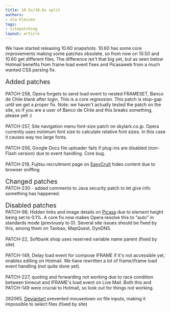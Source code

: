 ```yaml
---
title: 10.5x/10.6x split
authors:
- ola-kleiven
tags:
- sitepatching
layout: article
---
```

We have started releasing 10.60 snapshots. 10.60 has some core improvements making some patches obsolete, so from now on 10.50 and 10.60 get different files. The difference isn&#39;t that big yet, but as seen below Hotmail benefits from frame load event fixes and Picasaweb from a much wanted CSS parsing fix.<br/><br/><span style="font-size: 140%">Added patches</span><br/><br/>PATCH-258, Opera forgets to send load event to nested FRAMESET, Banco de Chile blank after login. This is a core regression. This patch is stop-gap until we get a proper fix. Note: we haven&#39;t actually tested the patch on the site, so if you are a user of Banco de Chile and this breaks something, please yell :) <br/><br/>PATCH-257, Site navigation menu font-size patch on skylark.co.jp. Opera currently uses minimum font size to calculate relative font sizes. In this case it causes way too large fonts.<br/><br/>PATCH-256, Google Docs file uploader fails if plug-ins are disabled (non-Flash version) due to event handling. Core bug.<br/><br/>PATCH-219, Fujitsu recruitment page on <a href="http://fujitsu.easycruit.com/" target="_blank">EasyCruit</a> hides content due to browser sniffing<br/><br/><span style="font-size: 140%">Changed patches</span><br/>PATCH-230 - added comments to Java security patch to let give info something has happened.<br/><br/><span style="font-size: 140%">Disabled patches</span><br/>PATCH-98, Hidden links and image details on <a href="http://picasaweb.google.com" target="_blank">Picasa</a> due to element height being set to 0.1%. A core fix now makes Opera resolve this to &quot;auto&quot; in standards mode (previously to 0). Several site issues should be fixed by this, among them on Taobao, MapQuest, DynDNS.<br/><br/>PATCH-22, Softbank shop uses reserved variable name parent (fixed by site)<br/><br/>PATCH-149, Delay load event for compose IFRAME if it&#39;s not accessible yet, enables editing on Hotmail. We have rewritten a lot of frame/iframe load event handling (not quite done yet).<br/><br/>PATCH-227, quoting and forwarding not working due to race condition between timeout and IFRAME&#39;s load event on Live Mail. Both this and PATCH-149 were crucial to Hotmail, so look out for things not working.<br/><br/>282065, <a href="http://deviantart.com" target="_blank">Deviantart</a> prevented mousedown on file inputs, making it impossible to select files (fixed by site)
